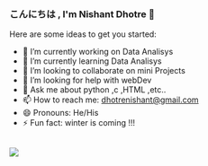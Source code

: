 ### こんにちは , I'm Nishant Dhotre  👋

<!-- **PromethusN/PromethusN** is a ✨ _special_ ✨ repository because its `README.md` (this file) appears on your GitHub profile. -->

Here are some ideas to get you started:

- 🔭 I’m currently working on  Data Analisys
- 🌱 I’m currently learning  Data Analisys
- 👯 I’m looking to collaborate on mini Projects
- 🤔 I’m looking for help with webDev
- 💬 Ask me about python ,c ,HTML ,etc..
- 📫 How to reach me: dhotrenishant@gmail.com
- 😄 Pronouns: He/His
- ⚡ Fun fact: winter is coming !!!


##
<img src="https://github-readme-stats.vercel.app/api?username=NishantDhotre&&show_icons=true&title_color=ffffff&icon_color=bb2acf&text_color=daf7dc&bg_color=151515">
